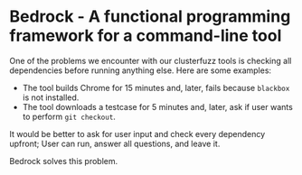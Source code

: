Bedrock - A functional programming framework for a command-line tool
=====================================================================

One of the problems we encounter with our clusterfuzz tools is checking all
dependencies before running anything else. Here are some examples:

* The tool builds Chrome for 15 minutes and, later, fails because `blackbox` is not installed.
* The tool downloads a testcase for 5 minutes and, later, ask if user wants to perform `git checkout`.

It would be better to ask for user input and check every dependency upfront;
User can run, answer all questions, and leave it.

Bedrock solves this problem.

